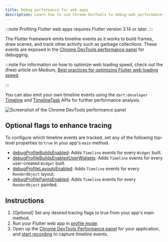 ```yaml
---
title: Debug performance for web apps
description: Learn how to use Chrome DevTools to debug web performance issues.
---
```


:::note
Profiling Flutter web apps requires Flutter version 3.14 or later.
:::

The Flutter framework emits timeline events as it works to build frames,
draw scenes, and track other activity such as garbage collections.
These events are exposed in the
[Chrome DevTools performance panel][] for debugging.

:::note
For information on how to optimize web loading speed,
check out the (free) article on Medium,
[Best practices for optimizing Flutter web loading speed][article].

[article]: {{site.flutter-medium}}/best-practices-for-optimizing-flutter-web-loading-speed-7cc0df14ce5c
:::

You can also emit your own timeline events using the `dart:developer`
[Timeline][] and [TimelineTask][] APIs for further performance analysis.

[Chrome DevTools performance panel]: https://developer.chrome.com/docs/devtools/performance
[Timeline]: {{site.api}}/flutter/dart-developer/Timeline-class.html
[TimelineTask]: {{site.api}}/flutter/dart-developer/TimelineTask-class.html

![Screenshot of the Chrome DevTools performance panel](/assets/images/docs/tools/devtools/chrome-devtools-performance-panel.png)

## Optional flags to enhance tracing

To configure which timeline events are tracked, set any of the following top-level properties to `true`
in your app's `main` method.

- [debugProfileBuildsEnabled][]: Adds `Timeline` events for every `Widget` built.
- [debugProfileBuildsEnabledUserWidgets][]: Adds `Timeline` events for every user-created `Widget` built.
- [debugProfileLayoutsEnabled][]: Adds `Timeline` events for every `RenderObject` layout.
- [debugProfilePaintsEnabled][]: Adds `Timeline` events for every `RenderObject` painted.

[debugProfileBuildsEnabled]: {{site.api}}/flutter/widgets/debugProfileBuildsEnabled.html
[debugProfileBuildsEnabledUserWidgets]: {{site.api}}/flutter/widgets/debugProfileBuildsEnabledUserWidgets.html
[debugProfileLayoutsEnabled]: {{site.api}}/flutter/rendering/debugProfileLayoutsEnabled.html
[debugProfilePaintsEnabled]: {{site.api}}/flutter/rendering/debugProfilePaintsEnabled.html

## Instructions

1. _[Optional]_ Set any desired tracing flags to true from your app's main method.
2. Run your Flutter web app in [profile mode][].
3. Open up the [Chrome DevTools Performance panel][] for your application,
    and [start recording][] to capture timeline events.

[start recording]: https://developer.chrome.com/docs/devtools/performance/#record

[profile mode]: /testing/build-modes#profile
[Chrome DevTools performance panel]: https://developer.chrome.com/docs/devtools/performance
